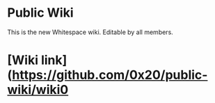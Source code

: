 # Public Wiki

This is the new Whitespace wiki. Editable by all members.

# [Wiki link](https://github.com/0x20/public-wiki/wiki0
